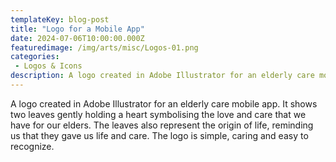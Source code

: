 ```yaml
---
templateKey: blog-post
title: "Logo for a Mobile App"
date: 2024-07-06T10:00:00.000Z
featuredimage: /img/arts/misc/Logos-01.png
categories:
 - Logos & Icons 
description: A logo created in Adobe Illustrator for an elderly care mobile app. It shows two leaves gently holding a heart symbolising the love and care that we have for our elders. The leaves also represent the origin of life, reminding us that they gave us life and care. The logo is simple, caring and easy to recognize.
---
```

A logo created in Adobe Illustrator for an elderly care mobile app. It shows two leaves gently holding a heart symbolising the love and care that we have for our elders. The leaves also represent the origin of life, reminding us that they gave us life and care.
The logo is simple, caring and easy to recognize.
